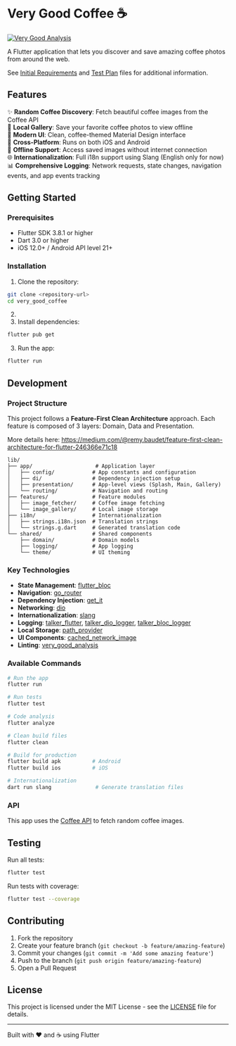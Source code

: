 # Very Good Coffee ☕

[![Very Good Analysis][very_good_analysis_badge]][very_good_analysis_link]

A Flutter application that lets you discover and save amazing coffee photos from around the web.

See [Initial Requirements](INITIAL_REQUIREMENTS.md) and [Test Plan](TEST_PLAN.md) files for additional information.

## Features

✨ **Random Coffee Discovery**: Fetch beautiful coffee images from the Coffee API  
💾 **Local Gallery**: Save your favorite coffee photos to view offline  
🎨 **Modern UI**: Clean, coffee-themed Material Design interface  
📱 **Cross-Platform**: Runs on both iOS and Android  
🔄 **Offline Support**: Access saved images without internet connection  
🌐 **Internationalization**: Full i18n support using Slang (English only for now)  
📊 **Comprehensive Logging**: Network requests, state changes, navigation events, and app events tracking  

## Getting Started

### Prerequisites

- Flutter SDK 3.8.1 or higher
- Dart 3.0 or higher
- iOS 12.0+ / Android API level 21+

### Installation

1. Clone the repository:
```bash
git clone <repository-url>
cd very_good_coffee
```

2. 
3. Install dependencies:
```bash
flutter pub get
```

3. Run the app:
```bash
flutter run
```

## Development

### Project Structure

This project follows a **Feature-First Clean Architecture** approach.
Each feature is composed of 3 layers: Domain, Data and Presentation.

More details here: https://medium.com/@remy.baudet/feature-first-clean-architecture-for-flutter-246366e71c18

```
lib/
├── app/                    # Application layer
│   ├── config/            # App constants and configuration
│   ├── di/                # Dependency injection setup
│   ├── presentation/      # App-level views (Splash, Main, Gallery)
│   └── routing/           # Navigation and routing
├── features/              # Feature modules
│   ├── image_fetcher/     # Coffee image fetching
│   └── image_gallery/     # Local image storage
├── i18n/                  # Internationalization
│   ├── strings.i18n.json  # Translation strings
│   └── strings.g.dart     # Generated translation code
└── shared/                # Shared components
    ├── domain/            # Domain models
    ├── logging/           # App logging
    └── theme/             # UI theming
```

### Key Technologies

- **State Management**: [flutter_bloc](https://pub.dev/packages/flutter_bloc)
- **Navigation**: [go_router](https://pub.dev/packages/go_router)
- **Dependency Injection**: [get_it](https://pub.dev/packages/get_it)
- **Networking**: [dio](https://pub.dev/packages/dio)
- **Internationalization**: [slang](https://pub.dev/packages/slang)
- **Logging**: [talker_flutter](https://pub.dev/packages/talker_flutter), [talker_dio_logger](https://pub.dev/packages/talker_dio_logger), [talker_bloc_logger](https://pub.dev/packages/talker_bloc_logger)
- **Local Storage**: [path_provider](https://pub.dev/packages/path_provider)
- **UI Components**: [cached_network_image](https://pub.dev/packages/cached_network_image)
- **Linting**: [very_good_analysis](https://pub.dev/packages/very_good_analysis)

### Available Commands

```bash
# Run the app
flutter run

# Run tests
flutter test

# Code analysis
flutter analyze

# Clean build files
flutter clean

# Build for production
flutter build apk          # Android
flutter build ios          # iOS

# Internationalization
dart run slang              # Generate translation files
```

### API

This app uses the [Coffee API](https://coffee.alexflipnote.dev/) to fetch random coffee images.

## Testing

Run all tests:
```bash
flutter test
```

Run tests with coverage:
```bash
flutter test --coverage
```

## Contributing

1. Fork the repository
2. Create your feature branch (`git checkout -b feature/amazing-feature`)
3. Commit your changes (`git commit -m 'Add some amazing feature'`)
4. Push to the branch (`git push origin feature/amazing-feature`)
5. Open a Pull Request

## License

This project is licensed under the MIT License - see the [LICENSE](LICENSE) file for details.

---

Built with ❤️ and ☕ using Flutter

[very_good_analysis_badge]: https://img.shields.io/badge/style-very_good_analysis-B22C89.svg
[very_good_analysis_link]: https://pub.dev/packages/very_good_analysis
